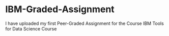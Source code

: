 # IBM-Graded-Assignment
I have uploaded my first Peer-Graded Assignment for the Course IBM Tools for Data Science Course
